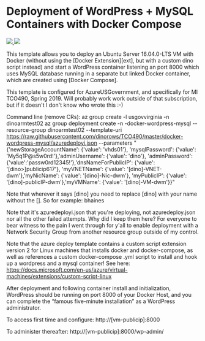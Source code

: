 # Deployment of WordPress + MySQL Containers with Docker Compose

<a href="https://portal.azure.com/#create/Microsoft.Template/uri/https%3A%2F%2Fraw.githubusercontent.com%2FAzure%2Fazure-quickstart-templates%2Fmaster%2Fdocker-wordpress-mysql%2Fazuredeploy.json" target="_blank">
	<img src="http://azuredeploy.net/deploybutton.png"/>
</a>
<a href="http://armviz.io/#/?load=https%3A%2F%2Fraw.githubusercontent.com%2FAzure%2Fazure-quickstart-templates%2Fmaster%2Fdocker-wordpress-mysql%2Fazuredeploy.json" target="_blank">
    <img src="http://armviz.io/visualizebutton.png"/>
</a>

This template allows you to deploy an Ubuntu Server 16.04.0-LTS VM with Docker (without using the 
[Docker Extension][ext], but with a custom dino script instead) and start a WordPress container 
listening an port 8000 which uses MySQL database running in a separate but linked Docker container, 
which are created using [Docker Compose].

This template is configured for AzureUSGovernment, and specifically for MI TCO490, Spring 2019. Will 
probably work work outside of that subscription, but if it doesn't I don't know who wrote this :-)

Command line (remove CRs):
az group create -l usgovvirginia -n dinoarmtest02
az group deployment create -n <dino>-docker-wordpress-mysql --resource-group dinoarmtest02
--template-uri https://raw.githubusercontent.com/dinorows/TCO490/master/docker-wordpress-mysql/azuredeployi.json
--parameters "{'newStorageAccountName': {'value': '<dino>vhds01'},
'mysqlPassword': {'value': 'My5q1P@s5w0rd!'},'adminUsername': {'value': 'dino'},
'adminPassword': {'value':'passw0rd12345!'},'dnsNameForPublicIP': {'value': '[dino>]publicip617'},
'myVNETName': {'value': '[dino]-VNET-dwm'},'myNicName': {'value': '[dino]-Nic-dwm'},
'myPublicIP': {'value': '[dino]-publicIP-dwm'},'myVMName': {'value': '[dino]-VM-dwm'}}"

Note that wherever it says [dino] you need to replace [dino] with your name without the []. So for example: bhaines

Note that it's azuredeployi.json that you're deploying, not azuredeploy.json nor all the other failed
attempts. Why did I keep them here? For everyone to bear witness to the pain I went through for y'all 
to enable deployment with a Network Security Group from another resource group outside of my control.

Note that the azure deploy template contains a custom script extension version 2 for Linux machines
that installs docker and docker-compose, as well as references a custom docker-compose .yml script 
to install and hook up a wordpress and a mysql container! See here: 
https://docs.microsoft.com/en-us/azure/virtual-machines/extensions/custom-script-linux

After deployment and following container install and initialization, WordPress should be running on 
port 8000 of your Docker Host, and you can complete the “famous five-minute installation” as a 
WordPress administrator.

To access first time and configure: http://[vm-publicip]:8000 

To administer thereafter: http://[vm-publicip]:8000/wp-admin/